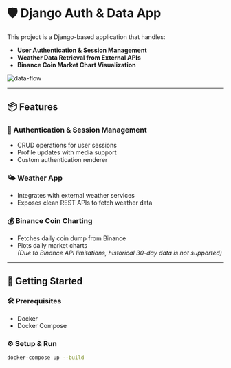 # 🛡️ Django Auth & Data App

This project is a Django-based application that handles:

- **User Authentication & Session Management**  
- **Weather Data Retrieval from External APIs**  
- **Binance Coin Market Chart Visualization**


![data-flow](https://github.com/user-attachments/assets/ad5bf6c1-7297-4418-a233-028f71e5cb8d)

---

## 📦 Features

### 🔐 Authentication & Session Management
- CRUD operations for user sessions
- Profile updates with media support
- Custom authentication renderer

### 🌤 Weather App
- Integrates with external weather services
- Exposes clean REST APIs to fetch weather data

### 💰 Binance Coin Charting
- Fetches daily coin dump from Binance
- Plots daily market charts  
  _(Due to Binance API limitations, historical 30-day data is not supported)_

---

## 🚀 Getting Started

### 🛠️ Prerequisites
- Docker
- Docker Compose

### ⚙️ Setup & Run
```bash
docker-compose up --build



